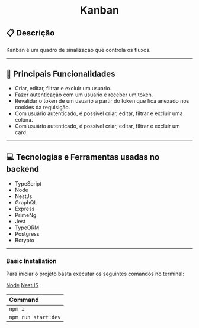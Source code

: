 # <p align = "center"> Kanban </p>

##  :clipboard: Descrição

Kanban é um quadro de sinalização que controla os fluxos.

***
##  :hammer: Principais Funcionalidades

- Criar, editar, filtrar e excluir um usuario.
- Fazer autenticação com um usuario e receber um token.
- Revalidar o token de um usuario a partir do token que fica anexado nos cookies da requisição.
- Com usuário autenticado, é possivel criar, editar, filtrar e excluir uma coluna.
- Com usuário autenticado, é possivel criar, editar, filtrar e excluir um card.

***

## :computer:	 Tecnologias e Ferramentas usadas no backend

- TypeScript
- Node
- NestJs
- GraphQL
- Express
- PrimeNg
- Jest
- TypeORM
- Postgress
- Bcrypto

***

### Basic Installation

Para iniciar o projeto basta executar os seguintes comandos no terminal:

[Node](https://nodejs.org/en)
[NestJS](https://docs.nestjs.com/)

| Command                                                                                           |
| :------------------------------------------------------------------------------------------------ |
| `npm i` |
| `npm run start:dev`   |
